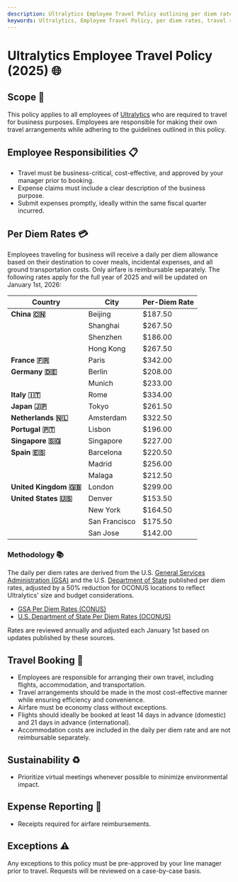 ```yaml
---
description: Ultralytics Employee Travel Policy outlining per diem rates, responsibilities, booking procedures, sustainability practices, and expense reporting guidelines for 2025.
keywords: Ultralytics, Employee Travel Policy, per diem rates, travel responsibilities, airfare, expense reporting, sustainability, business travel
---
```


# Ultralytics Employee Travel Policy (2025) 🌐

## Scope 📌

This policy applies to all employees of [Ultralytics](https://www.ultralytics.com/) who are required to travel for business purposes. Employees are responsible for making their own travel arrangements while adhering to the guidelines outlined in this policy.

## Employee Responsibilities 📋

- Travel must be business-critical, cost-effective, and approved by your manager prior to booking.
- Expense claims must include a clear description of the business purpose.
- Submit expenses promptly, ideally within the same fiscal quarter incurred.

## Per Diem Rates 💳

Employees traveling for business will receive a daily per diem allowance based on their destination to cover meals, incidental expenses, and all ground transportation costs. Only airfare is reimbursable separately. The following rates apply for the full year of 2025 and will be updated on January 1st, 2026:

| Country               | City          | Per-Diem Rate |
| --------------------- | ------------- | ------------- |
| **China 🇨🇳**          | Beijing       | $187.50       |
|                       | Shanghai      | $267.50       |
|                       | Shenzhen      | $186.00       |
|                       | Hong Kong     | $267.50       |
| **France 🇫🇷**         | Paris         | $342.00       |
| **Germany 🇩🇪**        | Berlin        | $208.00       |
|                       | Munich        | $233.00       |
| **Italy 🇮🇹**          | Rome          | $334.00       |
| **Japan 🇯🇵**          | Tokyo         | $261.50       |
| **Netherlands 🇳🇱**    | Amsterdam     | $322.50       |
| **Portugal 🇵🇹**       | Lisbon        | $196.00       |
| **Singapore 🇸🇬**      | Singapore     | $227.00       |
| **Spain 🇪🇸**          | Barcelona     | $220.50       |
|                       | Madrid        | $256.00       |
|                       | Malaga        | $212.50       |
| **United Kingdom 🇬🇧** | London        | $299.00       |
| **United States 🇺🇸**  | Denver        | $153.50       |
|                       | New York      | $164.50       |
|                       | San Francisco | $175.50       |
|                       | San Jose      | $142.00       |

### Methodology 📚

The daily per diem rates are derived from the U.S. [General Services Administration (GSA)](https://www.gsa.gov/) and the U.S. [Department of State](https://www.state.gov/) published per diem rates, adjusted by a 50% reduction for OCONUS locations to reflect Ultralytics' size and budget considerations.

- [GSA Per Diem Rates (CONUS)](https://www.gsa.gov/travel/plan-book/per-diem-rates)
- [U.S. Department of State Per Diem Rates (OCONUS)](https://allowances.state.gov/web920/per_diem.asp)

Rates are reviewed annually and adjusted each January 1st based on updates published by these sources.

## Travel Booking 🛫

- Employees are responsible for arranging their own travel, including flights, accommodation, and transportation.
- Travel arrangements should be made in the most cost-effective manner while ensuring efficiency and convenience.
- Airfare must be economy class without exceptions.
- Flights should ideally be booked at least 14 days in advance (domestic) and 21 days in advance (international).
- Accommodation costs are included in the daily per diem rate and are not reimbursable separately.

## Sustainability ♻️

- Prioritize virtual meetings whenever possible to minimize environmental impact.

## Expense Reporting 🧾

- Receipts required for airfare reimbursements.

## Exceptions ⚠️

Any exceptions to this policy must be pre-approved by your line manager prior to travel. Requests will be reviewed on a case-by-case basis.
